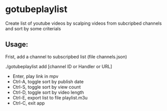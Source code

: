 # gotubeplaylist
Create list of youtube videos by scalping videos from subcripbed channels and sort by some criterials

## Usage:
Frist, add a channel to subscripbed list (file channels.json)

./gotubeplaylist add [channel ID or Handler or URL]

- Enter, play link in mpv
- Ctrl-A, toggle sort by publish date
- Ctrl-S, toggle sort by view count
- Ctrl-D, toggle sort by video length
- Ctrl-E, export list to file playlist.m3u
- Ctrl-C, exit app


